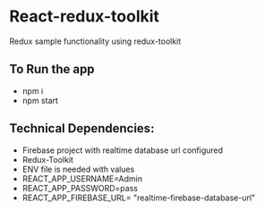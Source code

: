 # React-redux-toolkit

Redux sample functionality using redux-toolkit

## To Run the app
- npm i
- npm start

 ## Technical Dependencies:
 
 - Firebase project with realtime database url configured
 - Redux-Toolkit
 - ENV file is needed with values 
 - REACT_APP_USERNAME=Admin
 - REACT_APP_PASSWORD=pass
 - REACT_APP_FIREBASE_URL= "realtime-firebase-database-url"
